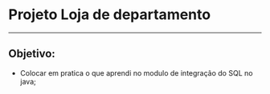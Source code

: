 # Projeto Loja de departamento
___
## Objetivo:

- Colocar em pratica o que aprendi no modulo de integração do SQL no java;